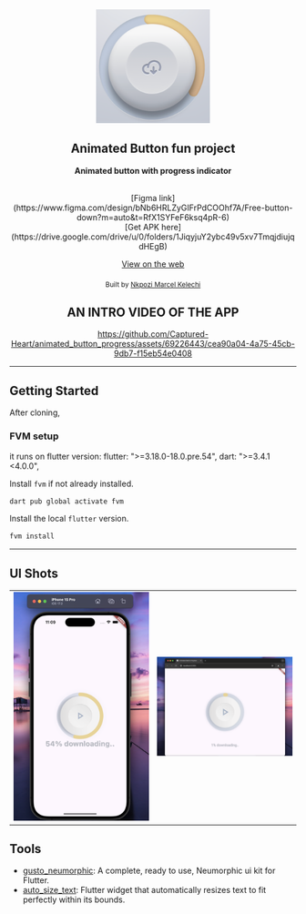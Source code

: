 <div align="center">
   <img src="./assets/logo.png" width="200" height="200" color="0xFF2676FC"/>

## Animated Button fun project

<strong> Animated button with progress indicator </strong>

<br/>
[Figma link](https://www.figma.com/design/bNb6HRLZyGIFrPdCOOhf7A/Free-button-down?m=auto&t=RfX1SYFeF6ksq4pR-6) <br/>
[Get APK here](https://drive.google.com/drive/u/0/folders/1JiqyjuY2ybc49v5xv7TmqjdiujqdHEgB)

[View on the web](https://captured-heart.github.io/animated_button_progress/)

<sub>Built by <a href="https://twitter.com/_Captured_Heart">Nkpozi Marcel Kelechi</a></sub>
<br />

## AN INTRO VIDEO OF THE APP



https://github.com/Captured-Heart/animated_button_progress/assets/69226443/cea90a04-4a75-45cb-9db7-f15eb54e0408




</div>

---

## Getting Started

After cloning,

### FVM setup

it runs on flutter version: flutter: ">=3.18.0-18.0.pre.54", dart: ">=3.4.1 <4.0.0",

Install `fvm` if not already installed.

```bash
dart pub global activate fvm
```

Install the local `flutter` version.

```bash
fvm install
```

---

## UI Shots

<div style="text-align: center">
  <table>
    <tr>
      <td style="text-align: center">
        <img src="screenshots/mobile.png" width="800" />
      </td>
      <td style="text-align: center">
        <img src="screenshots/web.png" width="800" />
      </td>
    </tr>
  </table>
</div>

## Tools

- [gusto_neumorphic](https://pub.dev/packages/gusto_neumorphic): A complete, ready to use, Neumorphic ui kit for Flutter.
- [auto_size_text](https://pub.dev/packages/auto_size_text): Flutter widget that automatically resizes text to fit perfectly within its bounds.
